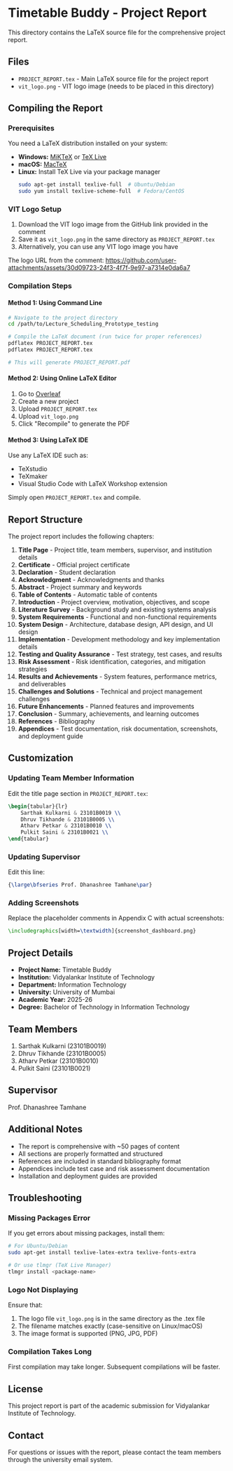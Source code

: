 # Timetable Buddy - Project Report

This directory contains the LaTeX source file for the comprehensive project report.

## Files

- `PROJECT_REPORT.tex` - Main LaTeX source file for the project report
- `vit_logo.png` - VIT logo image (needs to be placed in this directory)

## Compiling the Report

### Prerequisites

You need a LaTeX distribution installed on your system:

- **Windows:** [MiKTeX](https://miktex.org/) or [TeX Live](https://www.tug.org/texlive/)
- **macOS:** [MacTeX](https://www.tug.org/mactex/)
- **Linux:** Install TeX Live via your package manager
  ```bash
  sudo apt-get install texlive-full  # Ubuntu/Debian
  sudo yum install texlive-scheme-full  # Fedora/CentOS
  ```

### VIT Logo Setup

1. Download the VIT logo image from the GitHub link provided in the comment
2. Save it as `vit_logo.png` in the same directory as `PROJECT_REPORT.tex`
3. Alternatively, you can use any VIT logo image you have

The logo URL from the comment: https://github.com/user-attachments/assets/30d09723-24f3-4f7f-9e97-a7314e0da6a7

### Compilation Steps

#### Method 1: Using Command Line

```bash
# Navigate to the project directory
cd /path/to/Lecture_Scheduling_Prototype_testing

# Compile the LaTeX document (run twice for proper references)
pdflatex PROJECT_REPORT.tex
pdflatex PROJECT_REPORT.tex

# This will generate PROJECT_REPORT.pdf
```

#### Method 2: Using Online LaTeX Editor

1. Go to [Overleaf](https://www.overleaf.com/)
2. Create a new project
3. Upload `PROJECT_REPORT.tex`
4. Upload `vit_logo.png` 
5. Click "Recompile" to generate the PDF

#### Method 3: Using LaTeX IDE

Use any LaTeX IDE such as:
- TeXstudio
- TeXmaker
- Visual Studio Code with LaTeX Workshop extension

Simply open `PROJECT_REPORT.tex` and compile.

## Report Structure

The project report includes the following chapters:

1. **Title Page** - Project title, team members, supervisor, and institution details
2. **Certificate** - Official project certificate
3. **Declaration** - Student declaration
4. **Acknowledgment** - Acknowledgments and thanks
5. **Abstract** - Project summary and keywords
6. **Table of Contents** - Automatic table of contents
7. **Introduction** - Project overview, motivation, objectives, and scope
8. **Literature Survey** - Background study and existing systems analysis
9. **System Requirements** - Functional and non-functional requirements
10. **System Design** - Architecture, database design, API design, and UI design
11. **Implementation** - Development methodology and key implementation details
12. **Testing and Quality Assurance** - Test strategy, test cases, and results
13. **Risk Assessment** - Risk identification, categories, and mitigation strategies
14. **Results and Achievements** - System features, performance metrics, and deliverables
15. **Challenges and Solutions** - Technical and project management challenges
16. **Future Enhancements** - Planned features and improvements
17. **Conclusion** - Summary, achievements, and learning outcomes
18. **References** - Bibliography
19. **Appendices** - Test documentation, risk documentation, screenshots, and deployment guide

## Customization

### Updating Team Member Information

Edit the title page section in `PROJECT_REPORT.tex`:

```latex
\begin{tabular}{lr}
    Sarthak Kulkarni & 23101B0019 \\
    Dhruv Tikhande & 23101B0005 \\
    Atharv Petkar & 23101B0010 \\
    Pulkit Saini & 23101B0021 \\
\end{tabular}
```

### Updating Supervisor

Edit this line:

```latex
{\large\bfseries Prof. Dhanashree Tamhane\par}
```

### Adding Screenshots

Replace the placeholder comments in Appendix C with actual screenshots:

```latex
\includegraphics[width=\textwidth]{screenshot_dashboard.png}
```

## Project Details

- **Project Name:** Timetable Buddy
- **Institution:** Vidyalankar Institute of Technology
- **Department:** Information Technology
- **University:** University of Mumbai
- **Academic Year:** 2025-26
- **Degree:** Bachelor of Technology in Information Technology

## Team Members

1. Sarthak Kulkarni (23101B0019)
2. Dhruv Tikhande (23101B0005)
3. Atharv Petkar (23101B0010)
4. Pulkit Saini (23101B0021)

## Supervisor

Prof. Dhanashree Tamhane

## Additional Notes

- The report is comprehensive with ~50 pages of content
- All sections are properly formatted and structured
- References are included in standard bibliography format
- Appendices include test case and risk assessment documentation
- Installation and deployment guides are provided

## Troubleshooting

### Missing Packages Error

If you get errors about missing packages, install them:

```bash
# For Ubuntu/Debian
sudo apt-get install texlive-latex-extra texlive-fonts-extra

# Or use tlmgr (TeX Live Manager)
tlmgr install <package-name>
```

### Logo Not Displaying

Ensure that:
1. The logo file `vit_logo.png` is in the same directory as the .tex file
2. The filename matches exactly (case-sensitive on Linux/macOS)
3. The image format is supported (PNG, JPG, PDF)

### Compilation Takes Long

First compilation may take longer. Subsequent compilations will be faster.

## License

This project report is part of the academic submission for Vidyalankar Institute of Technology.

## Contact

For questions or issues with the report, please contact the team members through the university email system.
